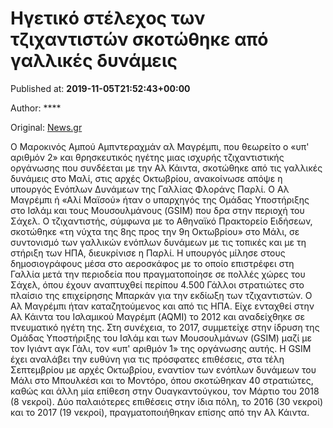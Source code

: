 
# Ηγετικό στέλεχος των τζιχαντιστών σκοτώθηκε από γαλλικές δυνάμεις

Published at: **2019-11-05T21:52:43+00:00**

Author: ****

Original: [News.gr](https://www.news.gr/kosmos/article/2021528/igetiko-stelechos-ton-tzichantiston-skotothike-apo-gallikes-dinamis.html)

Ο Μαροκινός Αμπού Αμπντεραχμάν αλ Μαγρέμπι, που θεωρείτο ο «υπ' αριθμόν 2» και θρησκευτικός ηγέτης μιας ισχυρής τζιχαντιστικής οργάνωσης που συνδέεται με την Αλ Κάιντα, σκοτώθηκε από τις γαλλικές δυνάμεις στο Μαλί, στις αρχές Οκτωβρίου, ανακοίνωσε απόψε η υπουργός Ενόπλων Δυνάμεων της Γαλλίας Φλοράνς Παρλί.
Ο Αλ Μαγρέμπι ή «Αλί Μαϊσού» ήταν ο υπαρχηγός της Ομάδας Υποστήριξης στο Ισλάμ και τους Μουσουλμάνους (GSIM) που δρα στην περιοχή του Σάχελ.
Ο τζιχαντιστής, σύμφωνα με το Αθηναϊκό Πρακτορείο Ειδήσεων, σκοτώθηκε «τη νύχτα της 8ης προς την 9η Οκτωβρίου» στο Μάλι, σε συντονισμό των γαλλικών ενόπλων δυνάμεων με τις τοπικές και με τη στήριξη των ΗΠΑ, διευκρίνισε η Παρλί.
Η υπουργός μίλησε στους δημοσιογράφους μέσα στο αεροσκάφος με το οποίο επιστρέφει στη Γαλλία μετά την περιοδεία που πραγματοποίησε σε πολλές χώρες του Σάχελ, όπου έχουν αναπτυχθεί περίπου 4.500 Γάλλοι στρατιώτες στο πλαίσιο της επιχείρησης Μπαρκάν για την εκδίωξη των τζιχαντιστών.
Ο Αλ Μαγρέμπι ήταν καταζητούμενος και από τις ΗΠΑ. Είχε ενταχθεί στην Αλ Κάιντα του Ισλαμικού Μαγρέμπ (AQMI) το 2012 και αναδείχθηκε σε πνευματικό ηγέτη της. Στη συνέχεια, το 2017, συμμετείχε στην ίδρυση της Ομάδας Υποστήριξης του Ισλάμ και των Μουσουλμάνων (GSIM) μαζί με τον Ιγιάντ αγκ Γάλι, τον «υπ' αριθμόν 1» της οργάνωσης αυτής.
Η GSIM έχει αναλάβει την ευθύνη για τις πρόσφατες επιθέσεις, στα τέλη Σεπτεμβρίου με αρχές Οκτωβρίου, εναντίον των ενόπλων δυνάμεων του Μάλι στο Μπουλκέσι και το Μοντόρο, όπου σκοτώθηκαν 40 στρατιώτες, καθώς και άλλη μία επίθεση στην Ουαγκαντούγκου, τον Μάρτιο του 2018 (8 νεκροί). Δύο παλαιότερες επιθέσεις στην ίδια πόλη, το 2016 (30 νεκροί) και το 2017 (19 νεκροί), πραγματοποιήθηκαν επίσης από την Αλ Κάιντα.
